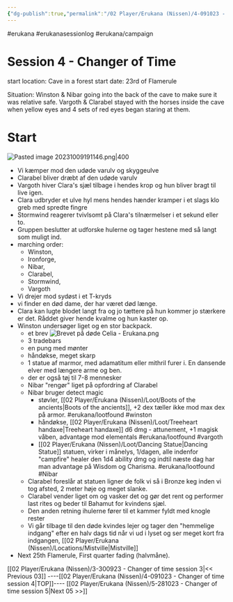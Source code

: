 ```yaml
---
{"dg-publish":true,"permalink":"/02 Player/Erukana (Nissen)/4-091023 - Changer of time session 4/"}
---
```


#erukana #erukanasessionlog #erukana/campaign 

# Session 4 - Changer of Time 
start location:  Cave in a forest 
start date:  23rd of Flamerule

Situation: 
Winston & Nibar going into the back of the cave to make sure it was relative safe.
Vargoth & Clarabel stayed with the horses inside the cave when yellow eyes and 4 sets of red eyes began staring at them.

# Start

![Pasted image 20231009191146.png|400](/img/user/10%20Attachments/Pasted%20image%2020231009191146.png)

- Vi kæmper mod den udøde varulv og skyggeulve
- Clarabel bliver dræbt af den udøde varulv 
- Vargoth hiver Clara's sjæl tilbage i hendes krop og hun bliver bragt til live igen.
- Clara udbryder et ulve hyl mens hendes hænder kramper i et slags klo greb med spredte fingre
- Stormwind reagerer tvivlsomt på Clara's tilnærmelser i et sekund eller to. 
- Gruppen beslutter at udforske hulerne og tager hestene med så langt som muligt ind.
- marching order: 
	- Winston, 
	- Ironforge, 
	- Nibar, 
	- Clarabel, 
	- Stormwind, 
	- Vargoth 
- Vi drejer mod sydøst i et T-kryds
- vi finder en død dame, der har været død længe.
- Clara kan lugte blodet langt fra og jo tættere på hun kommer jo stærkere er det. Råddet giver hende kvalme og hun kaster op.
- Winston undersøger liget og en stor backpack. 
	- et brev ![Brevet på døde Celia - Erukana.png](/img/user/02%20Player/Erukana%20(Nissen)/Journal/Brevet%20p%C3%A5%20d%C3%B8de%20Celia%20-%20Erukana.png)
	- 3 tradebars
	- en pung med mønter
	- håndøkse, meget skarp 
	- 1 statue af marmor, med adamatitum eller mithril furer i. En dansende elver med længere arme og ben. 
	- der er også tøj til 7-8 mennesker 
	- Nibar "rengør" liget på opfordring af Clarabel 
	- Nibar bruger detect magic 
		- støvler, [[02 Player/Erukana (Nissen)/Loot/Boots of the ancients\|Boots of the ancients]], +2 dex tæller ikke mod max dex på armor. #erukana/lootfound #winston 
		- håndøkse, [[02 Player/Erukana (Nissen)/Loot/Treeheart handaxe\|Treeheart handaxe]] d6 dmg - attunement, +1 magisk våben, advantage mod elementals #erukana/lootfound #vargoth 
		- [[02 Player/Erukana (Nissen)/Loot/Dancing Statue\|Dancing Statue]] statuen, virker i månelys, 1/dagen, alle indenfor "campfire" healer den 1d4 ability dmg og indtil næste dag har man advantage på Wisdom og Charisma.  #erukana/lootfound #Nibar 
	- Clarabel foreslår at statuen ligner de folk vi så i Bronze keg inden vi tog afsted, 2 meter høje og meget slanke.
	- Clarabel vender liget om og vasker det og gør det rent og performer last rites og beder til Bahamut for kvindens sjæl.
	- Den anden retning ihulerne fører til et kammer fyldt med knogle rester 
	- Vi går tilbage til den døde kvindes lejer og tager den "hemmelige indgang" efter en halv dags tid når vi ud i lyset og ser meget kort fra indgangen, [[02 Player/Erukana (Nissen)/Locations/Mistville\|Mistville]] 
- Next 25th Flamerule, First quarter fading (halvmåne).

[[02 Player/Erukana (Nissen)/3-300923 - Changer of time session 3\|<< Previous 03]] ----[[02 Player/Erukana (Nissen)/4-091023 - Changer of time session 4\|TOP]]---- [[02 Player/Erukana (Nissen)/5-281023 - Changer of time session 5\|Next 05 >>]]
